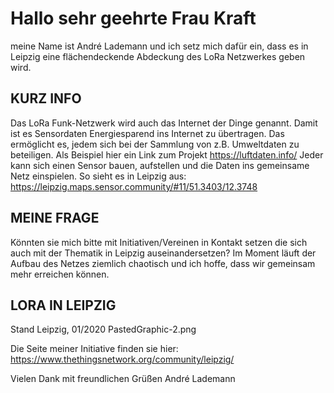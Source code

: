 # Hallo sehr geehrte Frau Kraft

meine Name ist André Lademann und ich setz mich dafür ein, dass es in Leipzig eine flächendeckende Abdeckung des LoRa Netzwerkes geben wird.

## KURZ INFO

Das LoRa Funk-Netzwerk wird auch das Internet der Dinge genannt. Damit ist es  Sensordaten Energiesparend ins Internet zu übertragen.
Das ermöglicht es, jedem sich bei der Sammlung von z.B. Umweltdaten zu beteiligen. Als Beispiel hier ein Link zum Projekt <https://luftdaten.info/>
Jeder kann sich einen Sensor bauen, aufstellen und die Daten ins gemeinsame Netz einspielen. So sieht es in Leipzig aus:
<https://leipzig.maps.sensor.community/#11/51.3403/12.3748>

## MEINE FRAGE

Könnten sie mich bitte mit Initiativen/Vereinen in Kontakt setzen die sich auch mit der Thematik in Leipzig auseinandersetzen?
Im Moment läuft der Aufbau des Netzes ziemlich chaotisch und ich hoffe, dass wir gemeinsam mehr erreichen können.

## LORA IN LEIPZIG

Stand Leipzig, 01/2020
PastedGraphic-2.png

Die Seite meiner Initiative finden sie hier: <https://www.thethingsnetwork.org/community/leipzig/>

Vielen Dank
mit freundlichen Grüßen
André Lademann
